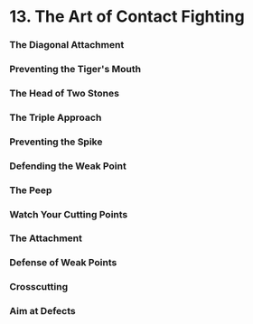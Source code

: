 # 13. The Art of Contact Fighting

### The Diagonal Attachment

### Preventing the Tiger's Mouth

### The Head of Two Stones

### The Triple Approach

### Preventing the Spike

### Defending the Weak Point

### The Peep

### Watch Your Cutting Points

### The Attachment

### Defense of Weak Points

### Crosscutting

### Aim at Defects

